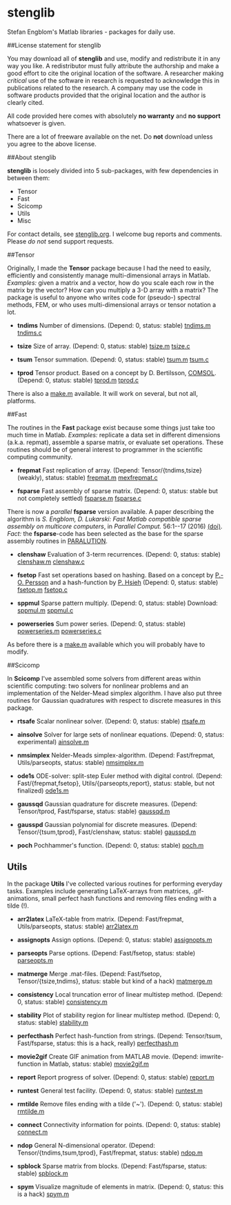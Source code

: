 # stenglib
Stefan Engblom's Matlab libraries - packages for daily use.

##License statement for stenglib

You may download all of **stenglib** and
use, modify and redistribute it in any way you like. A
redistributor must fully attribute the authorship and make a good
effort to cite the original location of the software. A researcher
making *critical* use of the software in research is requested to 
acknowledge this in publications related to the
research. A company may use the code in software products provided
that the original location and the author is clearly cited.

All code provided here comes with absolutely **no warranty**
and **no support** whatsoever is given.

There are a lot of freeware available on the net. Do **not**
download unless you agree to the above license.

##About stenglib

**stenglib** is loosely divided into 5 sub-packages, with few dependencies in between them:
* Tensor
* Fast
* Scicomp
* Utils
* Misc

For contact details, see [stenglib.org](http://www.stenglib.org).
I welcome bug reports and comments. Please *do not* send support requests.

##Tensor

Originally, I made the **Tensor** package
because I had the need to easily, efficiently and consistently
manage multi-dimensional arrays in Matlab. *Examples:* given a
matrix and a vector, how do you scale each row in the matrix by
the vector? How can you multiply a 3-D array with a matrix? The
package is useful to anyone who writes code for (pseudo-) spectral
methods, FEM, or who uses multi-dimensional arrays or tensor
notation a lot.

* **tndims** Number of dimensions.
  (Depend: 0, status: stable)
  [tndims.m](Tensor/tndims.m)
  [tndims.c](Tensor/source/tndims.c)

* **tsize** Size of array.
  (Depend: 0, status: stable)
  [tsize.m](Tensor/tsize.m)
  [tsize.c](Tensor/source/tsize.c)

* **tsum** Tensor summation.
  (Depend: 0, status: stable)
  [tsum.m](Tensor/tsum.m)
  [tsum.c](Tensor/source/tsum.c)

* **tprod** Tensor product.
  Based on a concept by D. Bertilsson, [COMSOL](http://www.comsol.com).
  (Depend: 0, status: stable)
  [tprod.m](Tensor/tprod.m)
  [tprod.c](Tensor/source/tprod.c)
  
There is also a [make.m](Tensor/source/make.m) available.
It will work on several, but not all, platforms.

##Fast

The routines in the **Fast** package exist
because some things just take too much time in Matlab. *Examples:*
replicate a data set in different dimensions (a.k.a. repmat),
assemble a sparse matrix, or evaluate set operations. These
routines should be of general interest to programmer in the
scientific computing community.

* **frepmat** Fast replication of array.
  (Depend: Tensor/{tndims,tsize} (weakly), status: stable)
  [frepmat.m](Fast/frepmat.m)
  [mexfrepmat.c](Fast/sourcee/mexfrepmat.c)

* **fsparse** Fast assembly of sparse matrix.
  (Depend: 0, status: stable but not completely settled) 
  [fsparse.m](Fast/fsparse.m)
  [fsparse.c](Fast/source/fsparse.c)
  
There is now a *parallel* **fsparse** version available. A
paper describing the algorithm is *S. Engblom, D. Lukarski:
Fast Matlab compatible sparse assembly on multicore computers*,
in *Parallel Comput.* 56:1--17 (2016) [(doi)](http://dx.doi.org/10.1016/j.parco.2016.04.001).
*Fact:* the **fsparse**-code has been selected as the base for the sparse assembly routines
in [PARALUTION](http://www.paralution.com).

* **clenshaw** Evaluation of 3-term recurrences.
  (Depend: 0, status: stable)
  [clenshaw.m](Fast/clenshaw.m)
  [clenshaw.c](Fast/source/clenshaw.c)

* **fsetop** Fast set operations based on hashing. Based on
  a concept by [P.-O. Persson](http://www.mit.edu/~persson) and a
  hash-function by [P. Hsieh](http://www.azillionmonkeys.com/qed/hash.html)
  (Depend: 0, status: stable)
  [fsetop.m](Fast/fsetop.m)
  [fsetop.c](Fast/source/fsetop.c)
  
* **sppmul** Sparse pattern multiply.
  (Depend: 0, status: stable) Download:
  [sppmul.m](Fast/sppmul.m)
  [sppmul.c](Fast/source/sppmul.c)

* **powerseries** Sum power series.
  (Depend: 0, status: stable)
  [powerseries.m](Fast/powerseries.m)
  [powerseries.c](Fast/source/powerseries.c)

As before there is a [make.m](Fast/source/make.m) available which you will probably have to modify.

##Scicomp

In **Scicomp** I've assembled some solvers from different areas within scientific computing: two solvers for
nonlinear problems and an implementation of the Nelder-Mead simplex algorithm. I have also put three routines 
for Gaussian quadratures with respect to discrete measures in this package.

* **rtsafe** Scalar nonlinear solver.
  (Depend: 0, status: stable)
  [rtsafe.m](Scicomp/rtsafe.m)
  
* **ainsolve** Solver for large sets of nonlinear equations.
  (Depend: 0, status: experimental)
  [ainsolve.m](Scicomp/ainsolve.m)

* **nmsimplex** Nelder-Meads simplex-algorithm.
  (Depend: Fast/frepmat, Utils/parseopts, status: stable)
  [nmsimplex.m](Scicomp/nmsimplex.m)

* **ode1s** ODE-solver: split-step Euler method with digital control.
  (Depend: Fast/{frepmat,fsetop}, Utils/{parseopts,report}, status: stable, but not finalized)
  [ode1s.m](Scicomp/ode1s.m)

* **gaussqd** Gaussian quadrature for discrete measures.
  (Depend: Tensor/tprod, Fast/fsparse, status: stable)
  [gaussqd.m](Scicomp/gaussqd.m)

* **gausspd** Gaussian polynomial for discrete measures.
  (Depend: Tensor/{tsum,tprod}, Fast/clenshaw, status: stable)
  [gausspd.m](Scicomp/gausspd.m)
  
* **poch** Pochhammer's function.
  (Depend: 0, status: stable)
  [poch.m](Scicomp/poch.m)

## Utils

In the package **Utils** I've collected various
routines for performing everyday tasks. Examples include
generating LaTeX-arrays from matrices, .gif-animations, small
perfect hash functions and removing files ending with a tilde (!).

* **arr2latex** LaTeX-table from matrix.
(Depend: Fast/frepmat, Utils/parseopts, status: stable)
[arr2latex.m](Utils/arr2latex.m)

* **assignopts** Assign options.
(Depend: 0, status: stable)
[assignopts.m](Utils/assignopts.m)

* **parseopts** Parse options.
(Depend: Fast/fsetop, status: stable)
[parseopts.m](Utils/parseopts.m)

* **matmerge** Merge .mat-files.
(Depend: Fast/fsetop, Tensor/{tsize,tndims}, status: stable but kind of a hack)
[matmerge.m](Utils/matmerge.m)

* **consistency** Local truncation error of linear multistep method.
(Depend: 0, status: stable)
[consistency.m](Utils/consistency.m)

* **stability** Plot of stability region for linear multistep method.
(Depend: 0, status: stable)
[stability.m](Utils/stability.m)

* **perfecthash** Perfect hash-function from strings.
(Depend: Tensor/tsum, Fast/fsparse, status: this is a hack, really)
[perfecthash.m](Utils/perfecthash.m)

* **movie2gif** Create GIF animation from MATLAB movie.
(Depend: imwrite-function in Matlab, status: stable)
[movie2gif.m](Utils/movie2gif.m)

* **report** Report progress of solver.
(Depend: 0, status: stable)
[report.m](Utils/report.m)

* **runtest** General test facility.
(Depend: 0, status: stable)
[runtest.m](Utils/runtest.m)

* **rmtilde** Remove files ending with a tilde ('~').
(Depend: 0, status: stable)
[rmtilde.m](Utils/rmtilde.m)

* **connect** Connectivity information for points.
(Depend: 0, status: stable)
[connect.m](Utils/connect.m)

* **ndop** General N-dimensional operator.
(Depend: Tensor/{tndims,tsum,tprod}, Fast/frepmat, status: stable)
[ndop.m](Utils/ndop.m)

* **spblock** Sparse matrix from blocks.
(Depend: Fast/fsparse, status: stable)
[spblock.m](Utils/spblock.m)

* **spym** Visualize magnitude of elements in matrix.
(Depend: 0, status: this is a hack)
[spym.m](Utils/spym.m)

